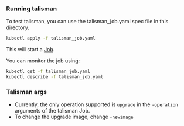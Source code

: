 ### Running talisman

To test talisman, you can use the talisman_job.yaml spec file in this directory.

```bash
kubectl apply -f talisman_job.yaml
```

This will start a [Job](https://kubernetes.io/docs/concepts/workloads/controllers/jobs-run-to-completion/).

You can monitor the job using:

```bash
kubectl get -f talisman_job.yaml
kubectl describe -f talisman_job.yaml
```

### Talisman args

- Currently, the only operation supported is `upgrade` in the `-operation` arguments of the talisman Job.
- To change the upgrade image, change `-newimage`

